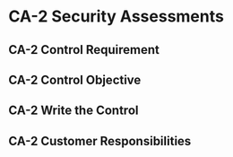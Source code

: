 # CA-2 Security Assessments
## CA-2 Control Requirement
## CA-2 Control Objective
## CA-2 Write the Control
## CA-2 Customer Responsibilities
